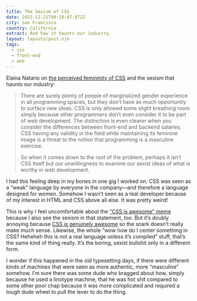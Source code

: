 ```yaml
---
title: The Sexism of CSS
date: 2021-12-21T00:10:47.872Z
city: San Francisco
country: California
extract: And how it haunts our industry.
layout: layouts/post.njk
tags:
  - css
  - front-end
  - web
---
```


Elaina Natario on [the perceived femininity of CSS](https://thoughtbot.com/blog/tailwind-and-the-femininity-of-css) and the sexism that haunts our industry:

> There are surely plenty of people of marginalized gender experience in all programming spaces, but they don’t have as much opportunity to surface new ideas. CSS is only allowed some slight breathing room simply because other programmers don’t even consider it to be part of web development. The distinction is even clearer when you consider the differences between front-end and backend salaries. CSS having any validity in the field while maintaining its feminine image is a threat to the notion that programming is a masculine exercise.
>
> So when it comes down to the root of the problem, perhaps it isn’t CSS itself but our unwillingness to examine our sexist ideas of what is worthy in web development.

I had this feeling deep in my bones in one gig I worked on. CSS was seen as a “weak” language by everyone in the company—and therefore a language designed for women. Somehow I wasn’t seen as a real developer because of my interest in HTML and CSS above all else. It was pretty weird!

This is why I feel uncomfortable about the [“CSS is awesome” meme](https://css-tricks.com/css-is-awesome/) because I also see the sexism in that statement, too. But it’s doubly annoying because [CSS _is_ genuinely awesome](https://twitter.com/TerribleMia/status/1472803139698900994) so the snark doesn’t really make much sense. Likewise, the whole “wow how do I center something in CSS? Heheheh this is not a real language unless it’s compiled” stuff, that’s the same kind of thing really. It’s the boring, sexist bullshit only in a different form.

I wonder if this happened in the old typesetting days, if there were different kinds of machines that were seen as more authentic, more “masculine” somehow. I’m sure there was some dude who bragged about how, simply because he used a linotype machine, that he was hot shit compared to some other poor chap because it was more complicated and required a tough dude wheel to pull the lever to do the thing.
